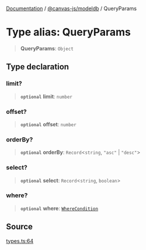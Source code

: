 [Documentation](../../../index.md) / [@canvas-js/modeldb](../index.md) / QueryParams

# Type alias: QueryParams

> **QueryParams**: `Object`

## Type declaration

### limit?

> **`optional`** **limit**: `number`

### offset?

> **`optional`** **offset**: `number`

### orderBy?

> **`optional`** **orderBy**: `Record`\<`string`, `"asc"` \| `"desc"`\>

### select?

> **`optional`** **select**: `Record`\<`string`, `boolean`\>

### where?

> **`optional`** **where**: [`WhereCondition`](WhereCondition.md)

## Source

[types.ts:64](https://github.com/canvasxyz/canvas/blob/4c6b729f/packages/modeldb/src/types.ts#L64)
